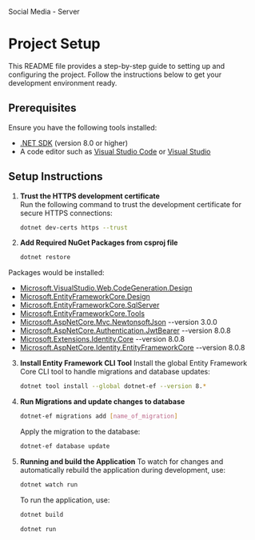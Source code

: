 Social Media - Server
# Project Setup

This README file provides a step-by-step guide to setting up and configuring the project. Follow the instructions below to get your development environment ready.

## Prerequisites

Ensure you have the following tools installed:
- [.NET SDK](https://dotnet.microsoft.com/download) (version 8.0 or higher)
- A code editor such as [Visual Studio Code](https://code.visualstudio.com/) or [Visual Studio](https://visualstudio.microsoft.com/)

## Setup Instructions

1. **Trust the HTTPS development certificate**  
Run the following command to trust the development certificate for secure HTTPS connections:
   ```bash
   dotnet dev-certs https --trust
   ```
2. **Add Required NuGet Packages from csproj file**
   ```bash
   dotnet restore
   ```

Packages would be installed:

- [Microsoft.VisualStudio.Web.CodeGeneration.Design](https://www.nuget.org/packages/Microsoft.VisualStudio.Web.CodeGeneration.Design)
- [Microsoft.EntityFrameworkCore.Design](https://www.nuget.org/packages/Microsoft.EntityFrameworkCore.Design)
- [Microsoft.EntityFrameworkCore.SqlServer](https://www.nuget.org/packages/Microsoft.EntityFrameworkCore.SqlServer)
- [Microsoft.EntityFrameworkCore.Tools](https://www.nuget.org/packages/Microsoft.EntityFrameworkCore.Tools)
- [Microsoft.AspNetCore.Mvc.NewtonsoftJson](https://www.nuget.org/packages/Microsoft.AspNetCore.Mvc.NewtonsoftJson) --version 3.0.0
- [Microsoft.AspNetCore.Authentication.JwtBearer](https://www.nuget.org/packages/Microsoft.AspNetCore.Authentication.JwtBearer) --version 8.0.8
- [Microsoft.Extensions.Identity.Core](https://www.nuget.org/packages/Microsoft.Extensions.Identity.Core) --version 8.0.8
- [Microsoft.AspNetCore.Identity.EntityFrameworkCore](https://www.nuget.org/packages/Microsoft.AspNetCore.Identity.EntityFrameworkCore) --version 8.0.8

3. **Install Entity Framework CLI Tool**
   Install the global Entity Framework Core CLI tool to handle migrations and database updates:

   ```bash
   dotnet tool install --global dotnet-ef --version 8.*
   ```
4. **Run Migrations and update changes to database**
   ```bash
   dotnet-ef migrations add [name_of_migration]
   ```
   Apply the migration to the database:
   ```bash
   dotnet-ef database update
   ```
5. **Running and build the Application**
   To watch for changes and automatically rebuild the application during development, use:
   ```bash
   dotnet watch run
   ```

   
   To run the application, use:
   ```bash
   dotnet build
   ```

   ```bash
   dotnet run
   ```

